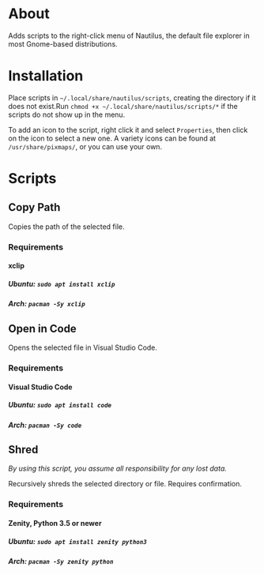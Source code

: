 # About
Adds scripts to the right-click menu of Nautilus, the default file explorer in most Gnome-based distributions.

# Installation
Place scripts in `~/.local/share/nautilus/scripts`, creating the directory if it does not exist.Run `chmod +x ~/.local/share/nautilus/scripts/*` if the scripts do not show up in the menu.

To add an icon to the script, right click it and select `Properties`, then click on the icon to select a new one. A variety icons can be found at `/usr/share/pixmaps/`, or you can use your own.

# Scripts
## Copy Path
Copies the path of the selected file.
### Requirements
#### xclip
##### Ubuntu: `sudo apt install xclip`
##### Arch: `pacman -Sy xclip`


## Open in Code
Opens the selected file in Visual Studio Code.
### Requirements
#### Visual Studio Code
##### Ubuntu: `sudo apt install code`
##### Arch: `pacman -Sy code`

## Shred
*By using this script, you assume all responsibility for any lost data.*

Recursively shreds the selected directory or file. Requires confirmation.


### Requirements
#### Zenity, Python 3.5 or newer
##### Ubuntu: `sudo apt install zenity python3`
##### Arch: `pacman -Sy zenity python`
